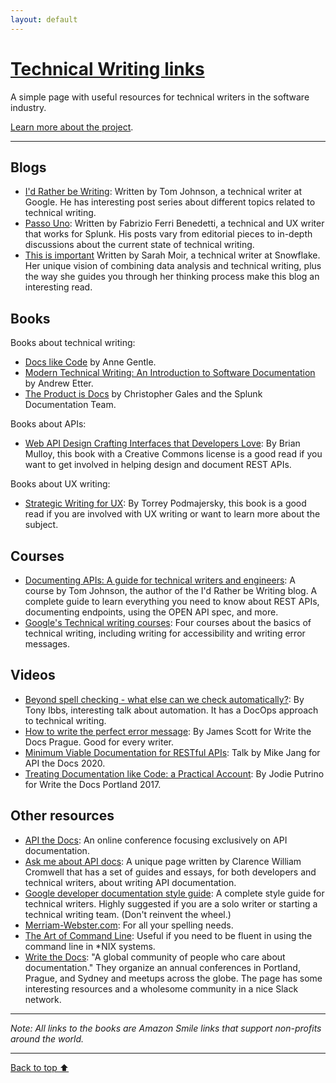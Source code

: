 ```yaml
---
layout: default
---
```


# [Technical Writing links](/)

A simple page with useful resources for technical writers in the software
industry.

[Learn more about the project](/about).

---

## Blogs

- [I'd Rather be Writing](https://idratherbewriting.com/): Written by Tom
  Johnson, a technical writer at Google. He has interesting post series
  about different topics related to technical writing.
- [Passo Uno](https://passo.uno/): Written by Fabrizio Ferri Benedetti, a
  technical and UX writer that works for Splunk. His posts vary from editorial
  pieces to in-depth discussions about the current state of technical writing.
- [This is important](https://thisisimportant.net/) Written by Sarah Moir, a
  technical writer at Snowflake. Her unique vision of combining data analysis
  and technical writing, plus the way she guides you through her thinking process
  make this blog an interesting read.

## Books

Books about technical writing:

- [Docs like Code](https://smile.amazon.com/Docs-Like-Code-Anne-Gentle-ebook/dp/B08KY82ZSB/)
  by Anne Gentle.
- [Modern Technical Writing: An Introduction to Software Documentation](https://smile.amazon.com/Modern-Technical-Writing-Introduction-Documentation-ebook/dp/B01A2QL9SS/)
  by Andrew Etter.
- [The Product is Docs](https://smile.amazon.com/Product-Docs-technical-documentation-development-ebook/dp/B085KHTV95)
  by Christopher Gales and the Splunk Documentation Team.

Books about APIs:

- [Web API Design Crafting Interfaces that Developers Love](https://www.academia.edu/11335664/Web_API_Design_Crafting_Interfaces_that_Developers_Love): By Brian Mulloy,
  this book with a Creative Commons license is a good read if you want to get
  involved in helping design and document REST APIs.

Books about UX writing:
- [Strategic Writing for UX](https://smile.amazon.com/Strategic-Writing-Engagement-Conversion-Retention/dp/1492049395/):
  By Torrey Podmajersky, this book is a good read if you are involved with UX
  writing or want to learn more about the subject.

## Courses

- [Documenting APIs: A guide for technical writers and engineers](https://idratherbewriting.com/learnapidoc/):
  A course by Tom Johnson, the author of the I'd Rather be Writing blog. A
  complete guide to learn everything you need to know about REST APIs,
  documenting endpoints, using the OPEN API spec, and more.
- [Google's Technical writing courses](https://developers.google.com/tech-writing/overview):
  Four courses about the basics of technical writing, including writing for
  accessibility and writing error messages.

## Videos

- [Beyond spell checking - what else can we check automatically?](https://www.youtube.com/watch?v=8NukYx5ggCM):
  By Tony Ibbs, interesting talk about automation. It has a DocOps approach to
  technical writing.
- [How to write the perfect error message](https://www.youtube.com/watch?v=hzCfl8CGJuw):
  By James Scott for Write the Docs Prague. Good for every writer.
- [Minimum Viable Documentation for RESTful APIs](https://www.youtube.com/watch?v=E3YesNMUx1o):
  Talk by Mike Jang for API the Docs 2020.
- [Treating Documentation like Code: a Practical Account](https://www.youtube.com/watch?v=Mzu-c-FoOdw):
  By Jodie Putrino for Write the Docs Portland 2017.

## Other resources

- [API the Docs](https://apithedocs.org/): An online conference focusing
  exclusively on API documentation.
- [Ask me about API docs](https://askmeaboutapis.com/): A unique page written by
  Clarence William Cromwell that has a set of guides and essays, for both
  developers and technical writers, about writing API documentation.
- [Google developer documentation style guide](https://developers.google.com/style/):
  A complete style guide for technical writers. Highly suggested if you are a
  solo writer or starting a technical writing team. (Don't reinvent the wheel.)
- [Merriam-Webster.com](https://merriam-webster.com): For all your spelling needs.
- [The Art of Command Line](https://github.com/jlevy/the-art-of-command-line):
  Useful if you need to be fluent in using the command line in *NIX systems.
- [Write the Docs](https://www.writethedocs.org/): "A global community of people
  who care about documentation." They organize an annual conferences in Portland,
  Prague, and Sydney and meetups across the globe. The page has some interesting
  resources and a wholesome community in a nice Slack network.

---

_Note: All links to the books are Amazon Smile links that support non-profits
around the world._

---

[Back to top ⬆](#technical-writing-links)

